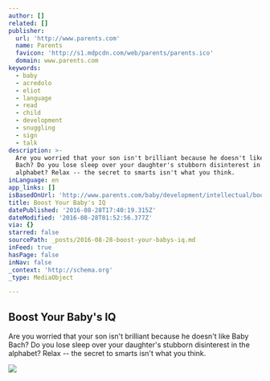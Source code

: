 ```yaml
---
author: []
related: []
publisher:
  url: 'http://www.parents.com'
  name: Parents
  favicon: 'http://s1.mdpcdn.com/web/parents/parents.ico'
  domain: www.parents.com
keywords:
  - baby
  - acredolo
  - eliot
  - language
  - read
  - child
  - development
  - snuggling
  - sign
  - talk
description: >-
  Are you worried that your son isn't brilliant because he doesn't like Baby
  Bach? Do you lose sleep over your daughter's stubborn disinterest in the
  alphabet? Relax -- the secret to smarts isn't what you think.
inLanguage: en
app_links: []
isBasedOnUrl: 'http://www.parents.com/baby/development/intellectual/boost-your-babys-iq/'
title: Boost Your Baby's IQ
datePublished: '2016-08-28T17:40:19.315Z'
dateModified: '2016-08-28T01:52:56.377Z'
via: {}
starred: false
sourcePath: _posts/2016-08-28-boost-your-babys-iq.md
inFeed: true
hasPage: false
inNav: false
_context: 'http://schema.org'
_type: MediaObject

---
```

<article style=""><h1>Boost Your Baby's IQ</h1><p>Are you worried that your son isn't brilliant because he doesn't like Baby Bach? Do you lose sleep over your daughter's stubborn disinterest in the alphabet? Relax -- the secret to smarts isn't what you think.</p><img src="http://images.parents.mdpcdn.com/sites/parents.com/files/styles/scale_1500_1500/public/images/p_101632608.jpg" /></article>